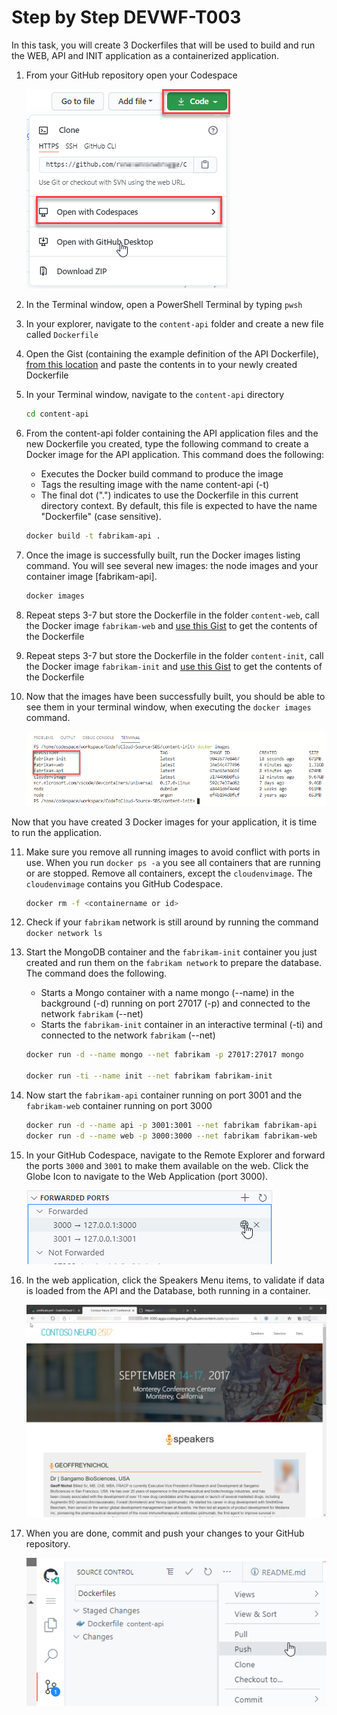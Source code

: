 # Step by Step DEVWF-T003

In this task, you will create 3 Dockerfiles that will be used to build and run the WEB, API and INIT application as a containerized application.

1. From your GitHub repository open your Codespace

    ![](../../../Assets/OpenCodeSpace.png)

2. In the Terminal window, open a PowerShell Terminal by typing `pwsh`

3. In your explorer, navigate to the `content-api` folder and create a new file called `Dockerfile` 

4. Open the Gist (containing the example definition of the API Dockerfile), [from this location](https://gist.github.com/renevanosnabrugge/b2390f11c45671f6d0a9c6c9bb2c01ca) and paste the contents in to your newly created Dockerfile

5. In your Terminal window, navigate to the `content-api` directory

    ```bash
    cd content-api
    ```

6. From the content-api folder containing the API application files and the new Dockerfile you created, type the following command to create a Docker image for the API application. This command does the following:

   - Executes the Docker build command to produce the image
   - Tags the resulting image with the name content-api (-t)
   - The final dot (".") indicates to use the Dockerfile in this current directory context. By default, this file is expected to have the name "Dockerfile" (case sensitive).

   ```bash
   docker build -t fabrikam-api .
   ```

7. Once the image is successfully built, run the Docker images listing command. You will see several new images: the node images and your container image [fabrikam-api].

   ```bash
   docker images
   ```

8. Repeat steps 3-7 but store the Dockerfile in the folder `content-web`, call the Docker image `fabrikam-web` and [use this Gist](https://gist.github.com/renevanosnabrugge/251e01fa380c10c8282ffc7f11ff0526) to get the contents of the Dockerfile

9. Repeat steps 3-7 but store the Dockerfile in the folder `content-init`, call the Docker image `fabrikam-init` and [use this Gist](https://gist.github.com/renevanosnabrugge/5178c88a09e8c6cdd66a2eb0dc6dcba2) to get the contents of the Dockerfile

10. Now that the images have been successfully built, you should be able to see them in your terminal window, when executing the `docker images` command.

    ![In this screenshot of the terminal window, docker images has been typed and it shows the 3 containers that were built.](../../../Assets/DockerImages-Fabrikam.png)

Now that you have created 3 Docker images for your application, it is time to run the application.

11. Make sure you remove all running images to avoid conflict with ports in use. When you run `docker ps -a` you see all containers that are running or are stopped. Remove all containers, except the `cloudenvimage`. The `cloudenvimage` contains you GitHub Codespace. 

    ```bash
    docker rm -f <containername or id>
    ```

12. Check if your `fabrikam` network is still around by running the command `docker network ls`

13. Start the MongoDB container and the `fabrikam-init` container you just created and run them on the `fabrikam network` to prepare the database. The command does the following.

    - Starts a Mongo container with a name mongo (--name) in the background (-d) running on port 27017 (-p) and connected to the network `fabrikam` (--net)
    - Starts the `fabrikam-init` container in an interactive terminal (-ti) and connected to the network `fabrikam` (--net)

    ```bash
    docker run -d --name mongo --net fabrikam -p 27017:27017 mongo

    docker run -ti --name init --net fabrikam fabrikam-init
    ```

14. Now start the `fabrikam-api` container running on port 3001 and the `fabrikam-web` container running on port 3000

    ```bash
    docker run -d --name api -p 3001:3001 --net fabrikam fabrikam-api
    docker run -d --name web -p 3000:3000 --net fabrikam fabrikam-web
    ```

15. In your GitHub Codespace, navigate to the Remote Explorer and forward the ports `3000` and `3001` to make them available on the web. Click the Globe Icon to navigate to the Web Application (port 3000).

    ![![Screen showing the remote explorer where ports 3000 and 3001 are forwarded.]](../../../Assets/OpenBrowser.png)

16. In the web application, click the Speakers Menu items, to validate if data is loaded from the API and the Database, both running in a container.

    ![Screen showing data in the Neuro Web application](../../../Assets/neuroconf-screen.png)

17. When you are done, commit and push your changes to your GitHub repository.

    ![](../../../Assets/commitandpush.png)
